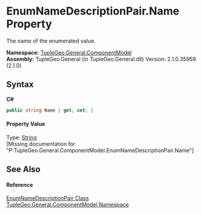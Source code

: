 # EnumNameDescriptionPair.Name Property 
 

The name of the enumerated value.

**Namespace:**&nbsp;<a href="N_TupleGeo_General_ComponentModel">TupleGeo.General.ComponentModel</a><br />**Assembly:**&nbsp;TupleGeo.General (in TupleGeo.General.dll) Version: 2.1.0.35959 (2.1.0)

## Syntax

**C#**<br />
``` C#
public string Name { get; set; }
```


#### Property Value
Type: <a href="http://msdn2.microsoft.com/en-us/library/s1wwdcbf" target="_blank">String</a><br />\[Missing <value> documentation for "P:TupleGeo.General.ComponentModel.EnumNameDescriptionPair.Name"\]

## See Also


#### Reference
<a href="T_TupleGeo_General_ComponentModel_EnumNameDescriptionPair">EnumNameDescriptionPair Class</a><br /><a href="N_TupleGeo_General_ComponentModel">TupleGeo.General.ComponentModel Namespace</a><br />